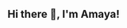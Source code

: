 ## Hi there 👋, I'm Amaya!

<!--
**AmayaKavirathne/AmayaKavirathne** is a ✨ _special_ ✨ repository because its `README.md` (this file) appears on your GitHub profile.

Here are some ideas to get you started:

- 🌱 I’m currently learning advanced data analytics
- 📫 How to reach me: amayakavi99@gmail.com
-->
